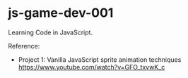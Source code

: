 # js-game-dev-001

Learning Code in JavaScript.

Reference:
- Project 1: Vanilla JavaScript sprite animation techniques https://www.youtube.com/watch?v=GFO_txvwK_c
